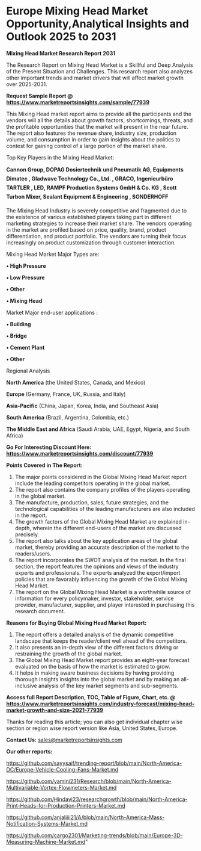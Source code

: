 # Europe Mixing Head Market Opportunity,Analytical Insights and Outlook 2025 to 2031

<strong>Mixing Head Market Research Report 2031</strong>

The Research Report on Mixing Head Market is a Skillful and Deep Analysis of the Present Situation and Challenges. This research report also analyzes other important trends and market drivers that will affect market growth over 2025-2031.

<strong>Request Sample Report @ <a href=https://www.marketreportsinsights.com/sample/77939>https://www.marketreportsinsights.com/sample/77939</a></strong>

This Mixing Head market report aims to provide all the participants and the vendors will all the details about growth factors, shortcomings, threats, and the profitable opportunities that the market will present in the near future. The report also features the revenue share, industry size, production volume, and consumption in order to gain insights about the politics to contest for gaining control of a large portion of the market share.

Top Key Players in the Mixing Head Market:

<strong>Cannon Group, DOPAG Dosiertechnik und Pneumatik AG, Equipments Dimatec , Gladwave Technology Co., Ltd. , GRACO, Ingenieurbüro TARTLER , LED, RAMPF Production Systems GmbH & Co. KG , Scott Turbon Mixer, Sealant Equipment & Engineering , SONDERHOFF</strong>

The Mixing Head Industry is severely competitive and fragmented due to the existence of various established players taking part in different marketing strategies to increase their market share. The vendors operating in the market are profiled based on price, quality, brand, product differentiation, and product portfolio. The vendors are turning their focus increasingly on product customization through customer interaction.

Mixing Head Market Major Types are:

<strong>• High Pressure

• Low Pressure

• Other

• Mixing Head</strong>

Market Major end-user applications :

<strong>• Building

• Bridge

• Cement Plant

• Other</strong>

Regional Analysis

</u><strong><b>North America</b></strong> (the United States, Canada, and Mexico)

<strong><b>Europe </b></strong>(Germany, France, UK, Russia, and Italy)

<strong><b>Asia-Pacific</b></strong> (China, Japan, Korea, India, and Southeast Asia)

<strong><b>South America</b></strong> (Brazil, Argentina, Colombia, etc.)

<strong><b>The Middle East and Africa</b></strong> (Saudi Arabia, UAE, Egypt, Nigeria, and South Africa)

<strong>Go For Interesting Discount Here: <a href=https://www.marketreportsinsights.com/discount/77939>https://www.marketreportsinsights.com/discount/77939</a></strong>

<strong>Points Covered in The Report:</strong>
<ol>
  <li>The major points considered in the Global Mixing Head Market report include the leading competitors operating in the global market.</li>
  <li>The report also contains the company profiles of the players operating in the global market.</li>
  <li>The manufacture, production, sales, future strategies, and the technological capabilities of the leading manufacturers are also included in the report.</li>
  <li>The growth factors of the Global Mixing Head Market are explained in-depth, wherein the different end-users of the market are discussed precisely.</li>
  <li>The report also talks about the key application areas of the global market, thereby providing an accurate description of the market to the readers/users.</li>
  <li>The report incorporates the SWOT analysis of the market. In the final section, the report features the opinions and views of the industry experts and professionals. The experts analyzed the export/import policies that are favorably influencing the growth of the Global Mixing Head Market.</li>
  <li>The report on the Global Mixing Head Market is a worthwhile source of information for every policymaker, investor, stakeholder, service provider, manufacturer, supplier, and player interested in purchasing this research document.</li>
</ol>
<strong>Reasons for Buying Global Mixing Head Market Report:</strong>

<ol>
  <li>The report offers a detailed analysis of the dynamic competitive landscape that keeps the reader/client well ahead of the competitors.</li>
  <li>It also presents an in-depth view of the different factors driving or restraining the growth of the global market.</li>
  <li>The Global Mixing Head Market report provides an eight-year forecast evaluated on the basis of how the market is estimated to grow.</li>
  <li>It helps in making aware business decisions by having providing thorough insights insights into the global market and by making an all-inclusive analysis of the key market segments and sub-segments.</li>
</ol>
<strong>Access full Report Description, TOC, Table of Figure, Chart, etc. @ <a href=https://www.marketreportsinsights.com/industry-forecast/mixing-head-market-growth-and-size-2021-77939>https://www.marketreportsinsights.com/industry-forecast/mixing-head-market-growth-and-size-2021-77939</a></strong>


Thanks for reading this article; you can also get individual chapter wise section or region wise report version like Asia, United States, Europe.

<strong>Contact Us:</strong>
sales@marketreportsinsights.com

<strong>Our other reports:</strong>

<a href=https://github.com/sayysaif/trending-report/blob/main/North-America-DC/Europe-Vehicle-Cooling-Fans-Market.md>https://github.com/sayysaif/trending-report/blob/main/North-America-DC/Europe-Vehicle-Cooling-Fans-Market.md</a>

<a href=https://github.com/yamini231/Research/blob/main/North-America-Multivariable-Vortex-Flowmeters-Market.md>https://github.com/yamini231/Research/blob/main/North-America-Multivariable-Vortex-Flowmeters-Market.md</a>

<a href=https://github.com/Hindavi23/researchgrowth/blob/main/North-America-Print-Heads-for-Production-Printers-Market.md>https://github.com/Hindavi23/researchgrowth/blob/main/North-America-Print-Heads-for-Production-Printers-Market.md</a>

<a href=https://github.com/anjaliiii21/A/blob/main/North-America-Mass-Notification-Systems-Market.md>https://github.com/anjaliiii21/A/blob/main/North-America-Mass-Notification-Systems-Market.md</a>

<a href=https://github.com/cargo2301/Marketing-trends/blob/main/Europe-3D-Measuring-Machine-Market.md>https://github.com/cargo2301/Marketing-trends/blob/main/Europe-3D-Measuring-Machine-Market.md</a>"
